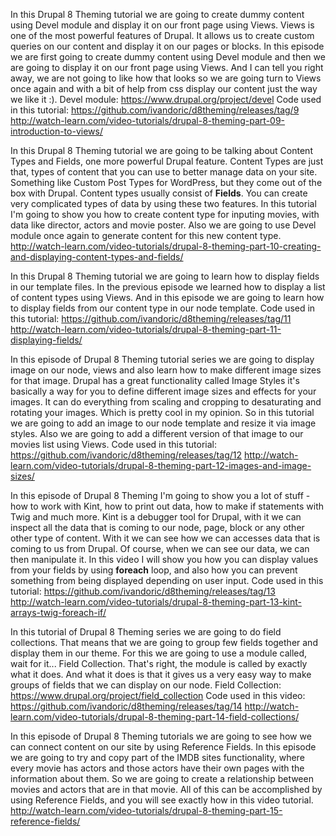 <!--
{
"name" : "theming-content",
"version" : "0.1",
"title" : "Theming content",
"description" : "Drupal 8 Theming, Part 4",
"homepage" : "https://www.youtube.com/playlist?list=PLUBR53Dw-Ef818EUxzNoWKcQ7PYUXpFFA",
"freshnessDate" : 2015-12-10,
"license" : "Standard YouTube License"
}
-->

<!-- @section, "title" : "Part 09 - Introduction to Views" -->

In this Drupal 8 Theming tutorial we are going to create dummy content using Devel module and display it on our front page using Views.
Views is one of the most powerful features of Drupal. It allows us to create custom queries on our content and display it on our pages or blocks.
In this episode we are first going to create dummy content using Devel module and then we are going to display it on our front page using Views.
And I can tell you right away, we are not going to like how that looks so we are going turn to Views once again and with a bit of help from css display our content just the way we like it :).
Devel module:
https://www.drupal.org/project/devel
Code used in this tutorial:
https://github.com/ivandoric/d8theming/releases/tag/9
http://watch-learn.com/video-tutorials/drupal-8-theming-part-09-introduction-to-views/
		
<!-- @asset, "contentType": "outlearn/video", "provider": "youtube", "url": "https://www.youtube.com/embed/Ngm1jBVmqzk" -->
		
<!-- @section, "title" : "Part 10 - Creating and Displaying Content Types and Fields" -->

In this Drupal 8 Theming tutorial we are going to be talking about Content Types and Fields, one more powerful Drupal feature.
Content Types are just that, types of content that you can use to better manage data on your site. Something like Custom Post Types for WordPress, but they come out of the box with Drupal.
Content types usually consist of **Fields**. You can create very complicated types of data by using these two features. In this tutorial I'm going to show you how to create content type for inputing movies, with data like director, actors and movie poster.
Also we are going to use Devel module once again to generate content for this new content type.
http://watch-learn.com/video-tutorials/drupal-8-theming-part-10-creating-and-displaying-content-types-and-fields/
		
<!-- @asset, "contentType": "outlearn/video", "provider": "youtube", "url": "https://www.youtube.com/embed/f-cJfwUOGMg" -->

<!-- @section, "title" : "Part 11 - Displaying Fields" -->

In this Drupal 8 Theming tutorial we are going to learn how to display fields in our template files.
In the previous episode we learned how to display a list of content types using Views. And in this episode we are going to learn how to display fields from our content type in our node template.
Code used in this tutorial:
https://github.com/ivandoric/d8theming/releases/tag/11
http://watch-learn.com/video-tutorials/drupal-8-theming-part-11-displaying-fields/
		
<!-- @asset, "contentType": "outlearn/video", "provider": "youtube", "url": "https://www.youtube.com/embed/fQ6Ypik_jsE" -->
		
<!-- @section, "title" : "Part 12 - Images and Image Sizes " -->

In this episode of Drupal 8 Theming tutorial series we are going to display image on our node, views and also learn how to make different image sizes for that image.
Drupal has a great functionality called Image Styles it's basically a way for you to define different image sizes and effects for your images. It can do everything from scaling and cropping to desaturating and rotating your images. Which is pretty cool in my opinion.
So in this tutorial we are going to add an image to our node template and resize it via image styles. Also we are going to add a different version of that image to our movies list using Views.
Code used in this tutorial:
https://github.com/ivandoric/d8theming/releases/tag/12
http://watch-learn.com/video-tutorials/drupal-8-theming-part-12-images-and-image-sizes/
		
<!-- @asset, "contentType": "outlearn/video", "provider": "youtube", "url": "https://www.youtube.com/embed/Hz9vTfV-a2I" -->

<!-- @section, "title" : "Part 13 - Kint, Arrays, Twig, Foreach, If" -->

In this episode of Drupal 8 Theming I'm going to show you a lot of stuff - how to work with Kint, how to print out data, how to make if statements with Twig and much more.
Kint is a debugger tool for Drupal, with it we can inspect all the data that is coming to our node, page, block or any other other type of content. With it we can see how we can accesses data that is coming to us from Drupal.
Of course, when we can see our data, we can then manipulate it. In this video I will show you how you can display values from your fields by using **foreach** loop, and also how you can prevent something from being displayed depending on user input.
Code used in this tutorial:
https://github.com/ivandoric/d8theming/releases/tag/13
http://watch-learn.com/video-tutorials/drupal-8-theming-part-13-kint-arrays-twig-foreach-if/
		
<!-- @asset, "contentType": "outlearn/video", "provider": "youtube", "url": "https://www.youtube.com/embed/-udFtu5LS0A" -->
		
<!-- @section, "title" : "Part 14 - Field Collections" -->

In this tutorial of Drupal 8 Theming series we are going to do field collections. That means that we are going to group few fields together and display them in our theme.
For this we are going to use a module called, wait for it... Field Collection. That's right, the module is called by exactly what it does. And what it does is that it gives us a very easy way to make groups of fields that we can display on our node.
Field Collection:
https://www.drupal.org/project/field_collection
Code used in this video:
https://github.com/ivandoric/d8theming/releases/tag/14
http://watch-learn.com/video-tutorials/drupal-8-theming-part-14-field-collections/
		
<!-- @asset, "contentType": "outlearn/video", "provider": "youtube", "url": "https://www.youtube.com/embed/r7IxHD8aIMI" -->
		
<!-- @section, "title" : "Part 15 - Reference Fields" -->

In this episode of Drupal 8 Theming tutorials we are going to see how we can connect content on our site by using Reference Fields.
In this episode we are going to try and copy part of the IMDB sites functionality, where every movie has actors and those actors have their own pages with the information about them. So we are going to create a relationship between movies and actors that are in that movie.
All of this can be accomplished by using Reference Fields, and you will see exactly how in this video tutorial.
http://watch-learn.com/video-tutorials/drupal-8-theming-part-15-reference-fields/
		
<!-- @asset, "contentType": "outlearn/video", "provider": "youtube", "url": "https://www.youtube.com/embed/rnHEnw3ANpg" -->
